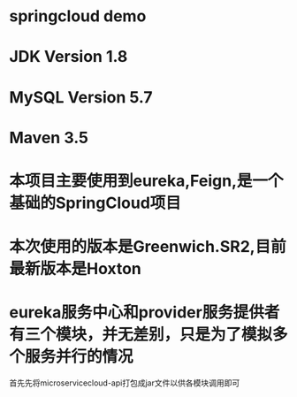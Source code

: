 # springcloud demo
# JDK Version 1.8
# MySQL Version 5.7
# Maven 3.5
# 本项目主要使用到eureka,Feign,是一个基础的SpringCloud项目
# 本次使用的版本是Greenwich.SR2,目前最新版本是Hoxton
# eureka服务中心和provider服务提供者有三个模块，并无差别，只是为了模拟多个服务并行的情况
首先先将microservicecloud-api打包成jar文件以供各模块调用即可